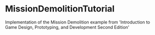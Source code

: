 # MissionDemolitionTutorial
Implementation of the Mission Demolition example from 'Introduction to Game Design, Prototyping, and Development Second Edition'
